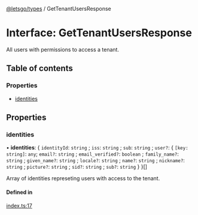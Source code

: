 [@letsgo/types](../README.md) / GetTenantUsersResponse

# Interface: GetTenantUsersResponse

All users with permissions to access a tenant.

## Table of contents

### Properties

- [identities](GetTenantUsersResponse.md#identities)

## Properties

### identities

• **identities**: \{ `identityId`: `string` ; `iss`: `string` ; `sub`: `string` ; `user?`: \{ `[key: string]`: `any`; `email?`: `string` ; `email_verified?`: `boolean` ; `family_name?`: `string` ; `given_name?`: `string` ; `locale?`: `string` ; `name?`: `string` ; `nickname?`: `string` ; `picture?`: `string` ; `sid?`: `string` ; `sub?`: `string`  }  }[]

Array of identities represeting users with access to the tenant.

#### Defined in

[index.ts:17](https://github.com/47chapters/letsgo/blob/11c7e19/packages/types/src/index.ts#L17)
